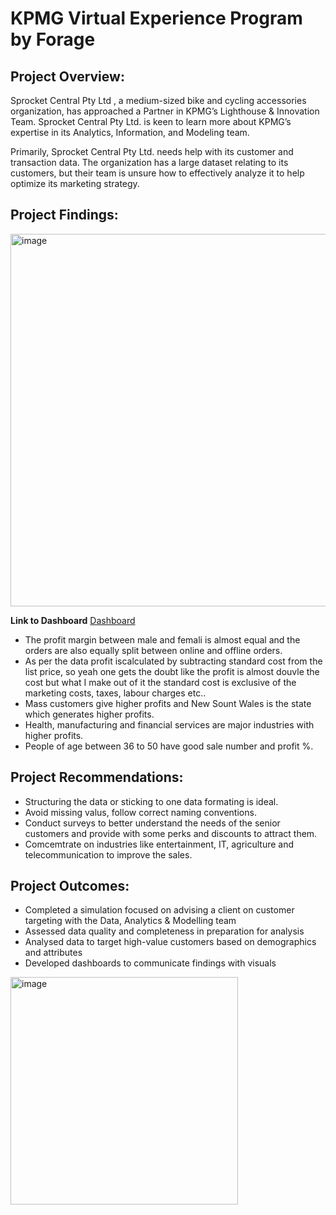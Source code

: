 # **KPMG Virtual Experience Program by Forage**

## **Project Overview:**

Sprocket Central Pty Ltd , a medium-sized bike and cycling accessories organization, has approached a Partner in KPMG’s Lighthouse & Innovation Team. Sprocket Central Pty Ltd. is keen to learn more about KPMG’s expertise in its Analytics, Information, and Modeling team.

Primarily, Sprocket Central Pty Ltd. needs help with its customer and transaction data. The organization has a large dataset relating to its customers, but their team is unsure how to effectively analyze it to help optimize its marketing strategy.

## **Project Findings:**
<img width="596" alt="image" src="https://github.com/Gnpavan/KPMG_Forage_Virtual_Experience_Program/assets/89655397/3d52430a-c6ac-4b37-a651-e70dd61d7c9a">

**Link to Dashboard** [Dashboard](https://github.com/Gnpavan/KPMG_Forage_Virtual_Experience_Program/blob/master/Task_3/Sprocket%20Central%20Analytics%20DB.pbix)

- The profit margin between male and femali is almost equal and the orders are also equally split between online and offline orders.
- As per the data profit iscalculated by subtracting standard cost from the list price, so yeah one gets the doubt like the profit is almost douvle the cost but what I make out of it the standard cost is exclusive of the marketing costs, taxes, labour charges etc..
- Mass customers give higher profits and New Sount Wales is the state which generates higher profits.
- Health, manufacturing and financial services are major industries with higher profits.
- People of age between 36 to 50 have good sale number and profit %.

## **Project Recommendations:**

- Structuring the data or sticking to one data formating is ideal.
- Avoid missing valus, follow correct naming conventions.
- Conduct surveys to better understand the needs of the senior customers and provide with some perks and discounts to attract them.
- Comcemtrate on industries like entertainment, IT, agriculture and telecommunication to improve the sales.

## **Project Outcomes:**

- Completed a simulation focused on advising a client on customer targeting with the Data, Analytics & Modelling team
- Assessed data quality and completeness in preparation for analysis
- Analysed data to target high-value customers based on demographics and attributes
- Developed dashboards to communicate findings with visuals

<img width="364" alt="image" src="https://github.com/Gnpavan/KPMG_Forage_Virtual_Experience_Program/assets/89655397/3f8c2a3c-a28b-4aca-8e2e-0b56e08f35f3">





